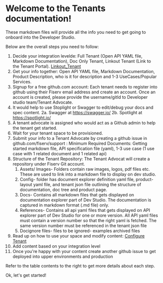 # Welcome to the Tenants documentation!

These markdown files will provide all the info you need to get going to onboard into the Developer Studio.

Below are the overall steps you need to follow:

1. Decide your integration levelde: Full Tenant (Open API YAML file, Markdown Documentation), Doc Only Tenant, Linkout Tenant (Link to the Tenant Portal). [Linkout_Tenant](./linkout-tenant.md)
1. Get your info together: Open API YAML file, Markdown Documentation, Product Description, who is it for description and 1-3 UseCases/Popular Services.
1. Signup for a free github.com account: Each tenant needs to register into github using their Fiserv email address and create an account. Once an account is created, please provide the username/gitId to Developer studio team/Tenant Advocate.
2. It would help to use Stoplight or Swagger to edit/debug your docs and spec content.
2a. Swagger at https://swagger.io/
2b. Spotlight at https://spotlight.io/
4. A tenant advocate is assigned who would act as a Github admin to help the tenant get started. 
5. Wait for your tenant space to be provisioned.
6. Submit your info to a Tenant Advocate by creating a github issue in github.com/fiserv/support : Minimum Required Documents: Getting started markdown file, API specification file (yaml), 1-3 use case (1 use case with 1 related document and 1 related api)
7. Structure of the Tenant Repository: The Tenant Advocat will create a repository under Fiserv Git account.    
    1.	Assets/ Images- Folders contain raw images, logos, pdf files etc. These are used to link into a markdown file to display on dev studio.
    2.  Config- folder has document explorer definition yaml file, product-layout yaml file, and tenant json file outlining the structure of documentation, doc tree and product page.
    3.  Docs- Contains all markdown files that gets displayed on documentation explorer part of Dev Studio. The documentation is captured in markdown format (.md file) only.
    4.  References- Contains all api yaml files that gets displayed on API explorer part of Dev Studio for one or more version. All API yaml files must contain a version number so that the right yaml is fetched. The same version number must be referenced in the tenant json file
    5.	Docignore files- files to be ignored- examples archived files
8. Read up on how to use your space and modify content: [Configure Tenant](./configure-tenant.md)
9. Add content based on your integration level
10. Once you're happy with your content create another github issue to get deployed into upper environments and production

Refer to the table contents to the right to get more details about each step.

Ok, let's get started!
